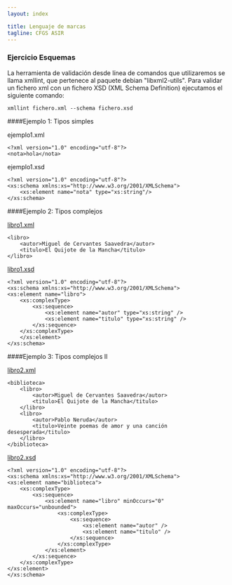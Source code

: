 ```yaml
---
layout: index

title: Lenguaje de marcas
tagline: CFGS ASIR
---
```


### Ejercicio Esquemas


La herramienta de validación desde línea de comandos que utilizaremos se llama xmllint, que pertenece al paquete debian "libxml2-utils". Para validar un fichero xml con un fichero XSD (XML Schema Definition) ejecutamos el siguiente comando:

	xmllint fichero.xml --schema fichero.xsd

####Ejemplo 1: Tipos simples

ejemplo1.xml

	<?xml version="1.0" encoding="utf-8"?>
	<nota>hola</nota>

ejemplo1.xsd

	<?xml version="1.0" encoding="utf-8"?>
	<xs:schema xmlns:xs="http://www.w3.org/2001/XMLSchema">
		<xs:element name="nota" type="xs:string"/>
	</xs:schema>

####Ejemplo 2: Tipos complejos

[libro1.xml](fich/libro1.xml)

	<libro>
		<autor>Miguel de Cervantes Saavedra</autor>
		<titulo>El Quijote de la Mancha</titulo>
	</libro>

[libro1.xsd](fich/libro1.xsd)

	<?xml version="1.0" encoding="utf-8"?>
	<xs:schema xmlns:xs="http://www.w3.org/2001/XMLSchema">
	<xs:element name="libro">
		<xs:complexType>
			<xs:sequence>
				<xs:element name="autor" type="xs:string" />
				<xs:element name="titulo" type="xs:string" />
			</xs:sequence>
		</xs:complexType>
		</xs:element>
	</xs:schema>

####Ejemplo 3: Tipos complejos II

[libro2.xml](fich/libro2.xml)

	<biblioteca>
		<libro>
			<autor>Miguel de Cervantes Saavedra</autor>
			<titulo>El Quijote de la Mancha</titulo>
		</libro>
		<libro>
			<autor>Pablo Neruda</autor>
			<titulo>Veinte poemas de amor y una canción desesperada</titulo>
		</libro>
	</biblioteca>

[libro2.xsd](fich/libro2.xsd)

	<?xml version="1.0" encoding="utf-8"?>
	<xs:schema xmlns:xs="http://www.w3.org/2001/XMLSchema">
	<xs:element name="biblioteca">
		<xs:complexType>
			<xs:sequence>
				<xs:element name="libro" minOccurs="0" maxOccurs="unbounded">
					<xs:complexType>
						<xs:sequence>
							<xs:element name="autor" />
							<xs:element name="titulo" />
						</xs:sequence>
					</xs:complexType>
				</xs:element>
			</xs:sequence>
		</xs:complexType>
	</xs:element>
	</xs:schema>

